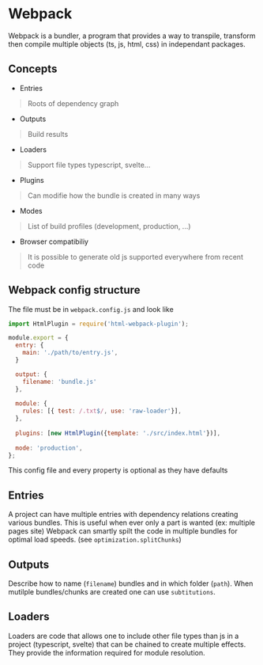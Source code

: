 # Webpack

Webpack is a bundler, a program that provides a way
to transpile, transform then compile multiple objects (ts, js, html, css)
in independant packages.

## Concepts

- Entries
> Roots of dependency graph

- Outputs
> Build results

- Loaders
> Support file types typescript, svelte...

- Plugins
> Can modifie how the bundle is created in many ways

- Modes
> List of build profiles (development, production, ...)

- Browser compatibiliy
> It is possible to generate old js supported everywhere from recent code


## Webpack config structure

The file must be in `webpack.config.js` and look like

```js
import HtmlPlugin = require('html-webpack-plugin');

module.export = {
  entry: {
    main: './path/to/entry.js',
  }

  output: {
    filename: 'bundle.js'
  },
  
  module: {
    rules: [{ test: /.txt$/, use: 'raw-loader'}],
  },
  
  plugins: [new HtmlPlugin({template: './src/index.html'})],
  
  mode: 'production',
};
```

This config file and every property is optional as they have defaults

## Entries

A project can have multiple entries with dependency relations creating various bundles.
This is useful when ever only a part is wanted (ex: multiple pages site)
Webpack can smartly spilt the code in multiple bundles for optimal load speeds.
(see `optimization.splitChunks`)

## Outputs

Describe how to name (`filename`) bundles and in which folder (`path`).
When mutilple bundles/chunks are created one can use `subtitutions`.

## Loaders

Loaders are code that allows one to include other file types than js in
a project (typescript, svelte) that can be chained to create multiple effects.
They provide the information required for module resolution.